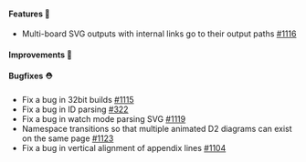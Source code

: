 #### Features 🚀

- Multi-board SVG outputs with internal links go to their output paths [#1116](https://github.com/terrastruct/d2/pull/1116)

#### Improvements 🧹

#### Bugfixes ⛑️

- Fix a bug in 32bit builds [#1115](https://github.com/terrastruct/d2/issues/1115)
- Fix a bug in ID parsing [#322](https://github.com/terrastruct/d2/issues/322)
- Fix a bug in watch mode parsing SVG [#1119](https://github.com/terrastruct/d2/issues/1119)
- Namespace transitions so that multiple animated D2 diagrams can exist on the same page [#1123](https://github.com/terrastruct/d2/issues/1123)
- Fix a bug in vertical alignment of appendix lines [#1104](https://github.com/terrastruct/d2/issues/1104)
